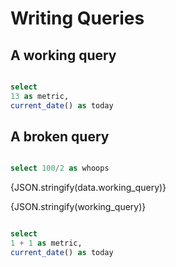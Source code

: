 # Writing Queries

## A working query

```sql working_query

select
13 as metric,
current_date() as today

```

## A broken query

```sql broken_query

select 100/2 as whoops

```

{JSON.stringify(data.working_query)}

{JSON.stringify(working_query)}


```sql working_query_with_extraordinarily_long_and_verbose_name

select
1 + 1 as metric,
current_date() as today

```